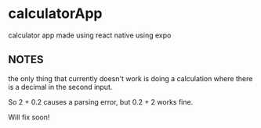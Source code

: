 # calculatorApp
calculator app made using react native using expo

## NOTES
the only thing that currently doesn't work is doing a calculation where there is a decimal in the second input.

So 2 + 0.2 causes a parsing error, but 0.2 + 2 works fine.

Will fix soon!